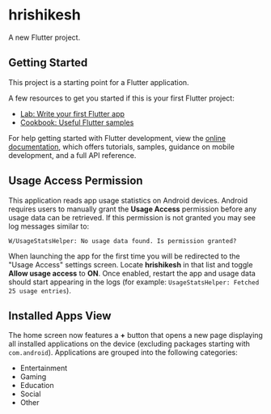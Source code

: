 # hrishikesh

A new Flutter project.

## Getting Started

This project is a starting point for a Flutter application.

A few resources to get you started if this is your first Flutter project:

- [Lab: Write your first Flutter app](https://docs.flutter.dev/get-started/codelab)
- [Cookbook: Useful Flutter samples](https://docs.flutter.dev/cookbook)

For help getting started with Flutter development, view the
[online documentation](https://docs.flutter.dev/), which offers tutorials,
samples, guidance on mobile development, and a full API reference.

## Usage Access Permission

This application reads app usage statistics on Android devices. Android
requires users to manually grant the **Usage Access** permission before any
usage data can be retrieved. If this permission is not granted you may see log
messages similar to:

```
W/UsageStatsHelper: No usage data found. Is permission granted?
```

When launching the app for the first time you will be redirected to the
"Usage Access" settings screen. Locate **hrishikesh** in that list and toggle
**Allow usage access** to **ON**. Once enabled, restart the app and usage data
should start appearing in the logs (for example:
`UsageStatsHelper: Fetched 25 usage entries`).

## Installed Apps View

The home screen now features a **+** button that opens a new page
displaying all installed applications on the device (excluding packages
starting with `com.android`). Applications are grouped into the following
categories:

- Entertainment
- Gaming
- Education
- Social
- Other
